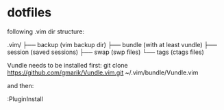 dotfiles
========
following .vim dir structure:

.vim/
├── backup (vim backup dir)
├── bundle (with at least vundle)
├── session (saved sessions)
├── swap (swp files)
└── tags (ctags files)


Vundle needs to be installed first:
git clone https://github.com/gmarik/Vundle.vim.git ~/.vim/bundle/Vundle.vim

and then:

:PluginInstall

